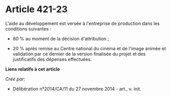 # Article 421-23

L'aide au développement est versée à l'entreprise de production dans les conditions suivantes :

- 80 % au moment de la décision d'attribution ;

- 20 % après remise au Centre national du cinéma et de l'image animée et validation par ce dernier de la version finalisée du
projet et des justificatifs des dépenses effectuées.

**Liens relatifs à cet article**

_Créé par_:

  - Délibération n°2014/CA/11 du 27 novembre 2014 - art., v. init.
